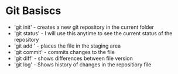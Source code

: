 # Git Basiscs

* 'git init' - creates a new git repository in the current folder
* 'git status' - I will use this anytime to see the current status of the repository
* 'git add <file>' - places the file in the staging area
* 'git commit' - commits changes to the file
* 'git diff' - shows differences between file version
* 'git log' - Shows history of changes in the repositiory file

